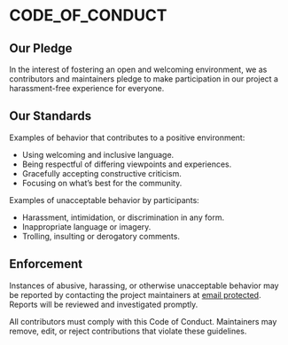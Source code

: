 # CODE\_OF\_CONDUCT

## Our Pledge

In the interest of fostering an open and welcoming environment, we as contributors and maintainers pledge to make participation in our project a harassment-free experience for everyone.

## Our Standards

Examples of behavior that contributes to a positive environment:

* Using welcoming and inclusive language.
* Being respectful of differing viewpoints and experiences.
* Gracefully accepting constructive criticism.
* Focusing on what’s best for the community.

Examples of unacceptable behavior by participants:

* Harassment, intimidation, or discrimination in any form.
* Inappropriate language or imagery.
* Trolling, insulting or derogatory comments.

## Enforcement

Instances of abusive, harassing, or otherwise unacceptable behavior may be reported by contacting the project maintainers at [email protected](mailto:afuhtembeng@gmail.com). Reports will be reviewed and investigated promptly.

All contributors must comply with this Code of Conduct. Maintainers may remove, edit, or reject contributions that violate these guidelines.
